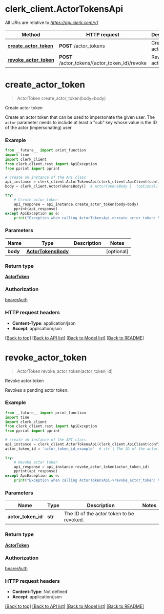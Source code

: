 # clerk_client.ActorTokensApi

All URIs are relative to *https://api.clerk.com/v1*

Method | HTTP request | Description
------------- | ------------- | -------------
[**create_actor_token**](ActorTokensApi.md#create_actor_token) | **POST** /actor_tokens | Create actor token
[**revoke_actor_token**](ActorTokensApi.md#revoke_actor_token) | **POST** /actor_tokens/{actor_token_id}/revoke | Revoke actor token

# **create_actor_token**
> ActorToken create_actor_token(body=body)

Create actor token

Create an actor token that can be used to impersonate the given user. The `actor` parameter needs to include at least a \"sub\" key whose value is the ID of the actor (impersonating) user.

### Example

```python
from __future__ import print_function
import time
import clerk_client
from clerk_client.rest import ApiException
from pprint import pprint

# create an instance of the API class
api_instance = clerk_client.ActorTokensApi(clerk_client.ApiClient(configuration))
body = clerk_client.ActorTokensBody()  # ActorTokensBody |  (optional)

try:
    # Create actor token
    api_response = api_instance.create_actor_token(body=body)
    pprint(api_response)
except ApiException as e:
    print("Exception when calling ActorTokensApi->create_actor_token: %s\n" % e)
```

### Parameters

Name | Type | Description  | Notes
------------- | ------------- | ------------- | -------------
 **body** | [**ActorTokensBody**](ActorTokensBody.md)|  | [optional] 

### Return type

[**ActorToken**](ActorToken.md)

### Authorization

[bearerAuth](../README.md#bearerAuth)

### HTTP request headers

 - **Content-Type**: application/json
 - **Accept**: application/json

[[Back to top]](#) [[Back to API list]](../README.md#documentation-for-api-endpoints) [[Back to Model list]](../README.md#documentation-for-models) [[Back to README]](../README.md)

# **revoke_actor_token**
> ActorToken revoke_actor_token(actor_token_id)

Revoke actor token

Revokes a pending actor token.

### Example

```python
from __future__ import print_function
import time
import clerk_client
from clerk_client.rest import ApiException
from pprint import pprint

# create an instance of the API class
api_instance = clerk_client.ActorTokensApi(clerk_client.ApiClient(configuration))
actor_token_id = 'actor_token_id_example'  # str | The ID of the actor token to be revoked.

try:
    # Revoke actor token
    api_response = api_instance.revoke_actor_token(actor_token_id)
    pprint(api_response)
except ApiException as e:
    print("Exception when calling ActorTokensApi->revoke_actor_token: %s\n" % e)
```

### Parameters

Name | Type | Description  | Notes
------------- | ------------- | ------------- | -------------
 **actor_token_id** | **str**| The ID of the actor token to be revoked. | 

### Return type

[**ActorToken**](ActorToken.md)

### Authorization

[bearerAuth](../README.md#bearerAuth)

### HTTP request headers

 - **Content-Type**: Not defined
 - **Accept**: application/json

[[Back to top]](#) [[Back to API list]](../README.md#documentation-for-api-endpoints) [[Back to Model list]](../README.md#documentation-for-models) [[Back to README]](../README.md)

